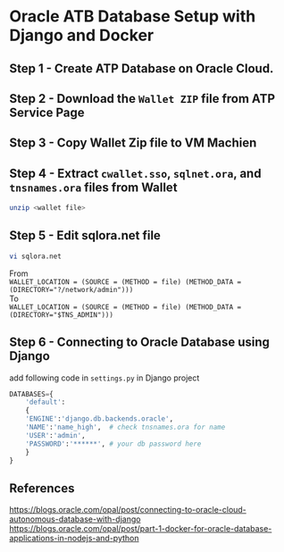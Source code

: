 # Oracle ATB Database Setup with Django and Docker

## Step 1 - Create ATP Database on Oracle Cloud.

## Step 2 - Download the `Wallet ZIP` file from ATP Service Page

## Step 3 - Copy Wallet Zip file to VM Machien 

## Step 4 - Extract `cwallet.sso`, `sqlnet.ora`, and `tnsnames.ora` files from Wallet
```bash 
unzip <wallet file>
```
## Step 5 - Edit sqlora.net file
```bash
vi sqlora.net
```
From <br>
`WALLET_LOCATION = (SOURCE = (METHOD = file) (METHOD_DATA = (DIRECTORY="?/network/admin")))` <br>
To <br>
`WALLET_LOCATION = (SOURCE = (METHOD = file) (METHOD_DATA = (DIRECTORY="$TNS_ADMIN")))`

## Step 6 - Connecting to Oracle Database using Django
add following code in `settings.py` in Django project

```python
DATABASES={
    'default':
    {
    'ENGINE':'django.db.backends.oracle',
    'NAME':'name_high',  # check tnsnames.ora for name
    'USER':'admin', 
    'PASSWORD':'******', # your db password here
    }
}
```


## References 
https://blogs.oracle.com/opal/post/connecting-to-oracle-cloud-autonomous-database-with-django
https://blogs.oracle.com/opal/post/part-1-docker-for-oracle-database-applications-in-nodejs-and-python
